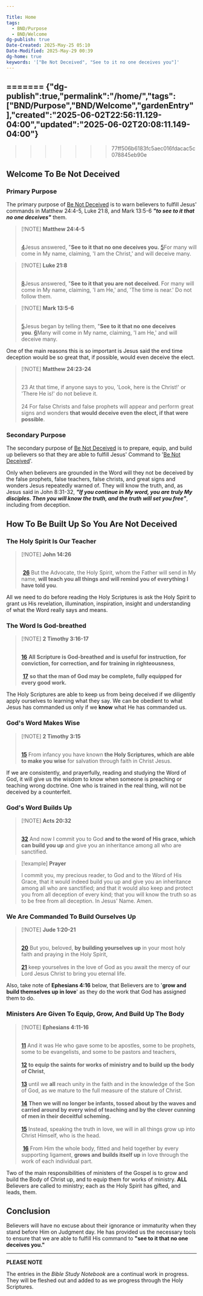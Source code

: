```yaml
---

Title: Home
tags:
  - BND/Purpose
  - BND/Welcome
dg-publish: true
Date-Created: 2025-May-25 05:10
Date-Modified: 2025-May-29 00:39
dg-home: true
keywords: '["Be Not Deceived", "See to it no one deceives you"]'
---
```

=======
{"dg-publish":true,"permalink":"/home/","tags":["BND/Purpose","BND/Welcome","gardenEntry"],"created":"2025-06-02T22:56:11.129-04:00","updated":"2025-06-02T20:08:11.149-04:00"}
---

>>>>>>> 77ff506b6183fc5aec016fdacac5c078845eb90e
## Welcome To Be Not Deceived

### Primary Purpose

The primary purpose of [Be Not Deceived](https://benotdeceived.org) is to warn believers to fulfill Jesus' commands in Matthew 24:4-5, Luke 21:8, and Mark 13:5-6 ***"to see to it that no one deceives"*** them.

> [!NOTE] **Matthew 24:4-5** <br><br>
>
> [4](https://www.google.com/url?sa=E&q=https%3A%2F%2Fbiblehub.com%2Fmatthew%2F24-4.htm)Jesus answered, "**See to it that no one deceives you.** [5](https://www.google.com/url?sa=E&q=https%3A%2F%2Fbiblehub.com%2Fmatthew%2F24-5.htm)For many will come in My name, claiming, 'I am the Christ,' and will deceive many.

> [!NOTE] **Luke 21:8** <br><br>
>
> [8](https://www.google.com/url?sa=E&q=https%3A%2F%2Fbiblehub.com%2Fluke%2F21-8.htm)Jesus answered, "**See to it that you are not deceived**. For many will come in My name, claiming, 'I am He,' and, 'The time is near.' Do not follow them.

> [!NOTE] **Mark 13:5-6** <br><br>
>
> [5](https://www.google.com/url?sa=E&q=https%3A%2F%2Fbiblehub.com%2Fmark%2F13-5.htm)Jesus began by telling them, "**See to it that no one deceives you**. [6](https://www.google.com/url?sa=E&q=https%3A%2F%2Fbiblehub.com%2Fmark%2F13-6.htm)Many will come in My name, claiming, 'I am He,' and will deceive many.

One of the main reasons this is so important is Jesus said the end time deception would be so great that, if possible, would even deceive the elect.

> [!NOTE] **Matthew 24:23-24** <br><br>  
>
> 23 At that time, if anyone says to you, 'Look, here is the Christ!' or 'There He is!' do not believe it. <br><br> 24 For false Christs and false prophets will appear and perform great signs and wonders **that would deceive even the elect, if that were possible**.

### Secondary Purpose

The secondary purpose of [Be Not Deceived](https://benotdeceived.org) is to prepare, equip, and build up believers so that they are able to fulfill Jesus' Command to '[Be Not Deceived](https://benotdeceived.org)'.

Only when believers are grounded in the Word will they not be deceived by the false prophets, false teachers, false christs, and great signs and wonders Jesus repeatedly warned of. They will know the truth, and, as Jesus said in John 8:31-32, ***"If you continue in My word, you are truly My disciples. Then you will know the truth, and the truth will set you free"***, including from deception.

## How To Be Built Up So You Are Not Deceived

### The Holy Spirit Is Our Teacher

> [!NOTE] **John 14:26** <br><br>
>
>  [**26**](https://biblehub.com/john/14-26.htm) But the Advocate, the Holy Spirit, whom the Father will send in My name, **will teach you all things and will remind you of everything I have told you**.

All we need to do before reading the Holy Scriptures is ask the Holy Spirit to grant us His revelation, illumination, inspiration, insight and understanding of what the Word really says and means.

### The Word Is God-breathed

> [!NOTE] **2 Timothy 3:16-17** <br><br>
>
> [**16**](https://biblehub.com/2_timothy/3-16.htm) **All Scripture is God-breathed and is useful for instruction, for conviction, for correction, and for training in righteousness**, <br><br> [**17**](https://biblehub.com/2_timothy/3-17.htm) **so that the man of God may be complete, fully equipped for every good work.**

The Holy Scriptures are able to keep us from being deceived if we diligently apply ourselves to learning what they say. We can be obedient to what Jesus has commanded us only if we **know** what He has commanded us.  

### God's Word Makes Wise

> [!NOTE] **2 Timothy 3:15** <br><br>
>
> [**15**](https://biblehub.com/2_timothy/3-15.htm) From infancy you have known **the Holy Scriptures, which are able to make you wise** for salvation through faith in Christ Jesus.

If we are consistently, and prayerfully, reading and studying the Word of God, it will give us the wisdom to know when someone is preaching or teaching wrong doctrine. One who is trained in the real thing, will not be deceived by a counterfeit.

### God's Word Builds Up

> [!NOTE] **Acts 20:32** <br><br>
>
> [**32**](https://biblehub.com/acts/20-32.htm) And now I commit you to God **and to the word of His grace, which can build you up** and give you an inheritance among all who are sanctified.

> [!example] **Prayer**
>
> I commit you, my precious reader, to God and to the Word of His Grace, that it would indeed build you up and give you an inheritance among all who are sanctified; and that it would also keep and protect you from all deception of every kind; that you will know the truth so as to be free from all deception. In Jesus' Name. Amen.

### We Are Commanded To Build Ourselves Up

> [!NOTE] **Jude 1:20-21** <br></br>
>
> [**20**](https://biblehub.com/jude/1-20.htm) But you, beloved, **by building yourselves up** in your most holy faith and praying in the Holy Spirit, <br><br> [**21**](https://biblehub.com/jude/1-21.htm) keep yourselves in the love of God as you await the mercy of our Lord Jesus Christ to bring you eternal life.

Also, take note of **Ephesians 4:16** below, that Believers are to '**grow and build themselves up in love**' as they do the work that God has assigned them to do.

### Ministers Are Given To Equip, Grow, And Build Up The Body

> [!NOTE] **Ephesians 4:11-16** <br></br>
>
> [**11**](https://biblehub.com/ephesians/4-11.htm) And it was He who gave some to be apostles, some to be prophets, some to be evangelists, and some to be pastors and teachers, <br><br> [**12**](https://biblehub.com/ephesians/4-12.htm) **to equip the saints for works of ministry and to build up the body of Christ**, <br><br> [**13**](https://biblehub.com/ephesians/4-13.htm) until we **all** reach unity in the faith and in the knowledge of the Son of God, as we mature to the full measure of the stature of Christ. <br><br> [**14**](https://biblehub.com/ephesians/4-14.htm) **Then we will no longer be infants, tossed about by the waves and carried around by every wind of teaching and by the clever cunning of men in their deceitful scheming.** <br><br> [**15**](https://biblehub.com/ephesians/4-15.htm) Instead, speaking the truth in love, we will in all things grow up into Christ Himself, who is the head. <br><br> [**16**](https://biblehub.com/ephesians/4-16.htm) From Him the whole body, fitted and held together by every supporting ligament, **grows and builds itself up** in love through the work of each individual part.

Two of the main responsibilities of ministers of the Gospel is to grow and build the Body of Christ up, and to equip them for works of ministry. **ALL** Believers are called to ministry; each as the Holy Spirit has gifted, and leads, them.

## Conclusion

Believers will have no excuse about their ignorance or immaturity when they stand before Him on Judgment day. He has provided us the necessary tools to ensure that we are able to fulfill His command to **"see to it that no one deceives you."**

---

**PLEASE NOTE**

The entries in the *Bible Study Notebook* are a continual work in progress. They will be fleshed out and added to as we progress through the Holy Scriptures.  
